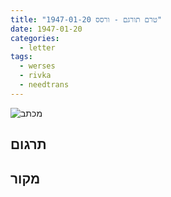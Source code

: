 ```yaml
---
title: "טרם תורגם - ורסס 1947-01-20"
date: 1947-01-20
categories:
  - letter
tags:
  - werses
  - rivka
  - needtrans
---
```


![מכתב](/pupko-papers/assets/images/1947-01-20-werses.jpg)

## תרגום

## מקור
